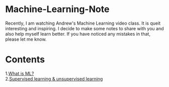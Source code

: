 # Machine-Learning-Note
Recently, I am watching Andrew's Machine Learning video class. It is queit interesting and inspiring. I decide to make some notes to share with you and also help myself learn better. If you have noticed any mistakes in that, please let me know.
# Contents
1.[What is ML?][1]                                                                                                             
2.[Supervised learning & unsupervised learning][2]



[1]: ./2018-01/What-is-ML.md 'What is ML'
[2]: ./2018-01/Supervised-&-unsupervised-earning.md 'Supervised & unsupervised learning'
